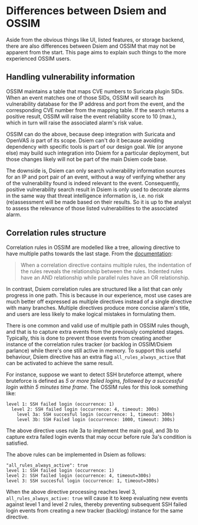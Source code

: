 # Differences between Dsiem and OSSIM

Aside from the obvious things like UI, listed features, or storage backend, there are also differences between Dsiem and OSSIM that may not be apparent from the start. This page aims to explain such things to the more experienced OSSIM users.

## Handling vulnerability information

OSSIM maintains a table that maps CVE numbers to Suricata plugin SIDs. When an event matches one of those SIDs, OSSIM will search its vulnerability database for the IP address and port from the event, and the corresponding CVE number from the mapping table. If the search returns a positive result, OSSIM will raise the event reliability score to 10 (max.), which in turn will raise the associated alarm's risk value.

OSSIM can do the above, because deep integration with Suricata and OpenVAS *is* part of its scope. Dsiem can't do it because avoiding dependency with specific tools is part of our design goal. We (or anyone else) may build such integration into Dsiem for a particular deployment, but those changes likely will not be part of the main Dsiem code base.

The downside is, Dsiem can only search vulnerability information sources for an IP and port pair of an event, without a way of verifying whether any of the vulnerability found is indeed relevant to the event. Consequently, positive vulnerability search result in Dsiem is only used to decorate alarms in the same way that threat intelligence information is, i.e. no risk (re)assessment will be made based on their results. So it is up to the analyst to assess the relevance of those listed vulnerabilities to the associated alarm.

## Correlation rules structure

Correlation rules in OSSIM are modelled like a tree, allowing directive to have multiple paths towards the last stage. From the [documentation](https://www.alienvault.com/documentation/usm-appliance/correlation/about-correlation-rules.htm):

> When a correlation directive contains multiple rules, the indentation of the rules reveals the relationship between the rules. Indented rules have an AND relationship while parallel rules have an OR relationship.

In contrast, Dsiem correlation rules are structured like a list that can only progress in one path. This is because in our experience, most use cases are much better off expressed as multiple directives instead of a single directive with many branches. Multiple directives produce more concise alarm's title, and users are less likely to make logical mistakes in formulating them.

There is one common and valid use of multiple path in OSSIM rules though, and that is to capture extra events from the previously completed stages. Typically, this is done to prevent those events from creating another instance of the correlation rules tracker (or backlog in OSSIM/Dsiem parlance) while there's one still active in memory. To support this useful behaviour, Dsiem directive has an extra flag `all_rules_always_active` that can be activated to achieve the same result.

For instance, suppose we want to detect SSH bruteforce attempt, where bruteforce is defined as *5 or more failed logins, followed by a successful login within 5 minutes time frame*. The OSSIM rules for this look something like:

```
level 1: SSH failed login (occurrence: 1)
  level 2: SSH failed login (occurrence: 4, timeout: 300s)
    level 3a: SSH succesful login (occurrence: 1, timeout: 300s)
    level 3b: SSH Failed login (occurrence: 1000, timeout: 300s)
```
The above directive uses rule 3a to implement the main goal, and 3b to capture extra failed login events that may occur before rule 3a's condition is satisfied.

The above rules can be implemented in Dsiem as follows:

```
"all_rules_always_active": true
level 1: SSH failed login (occurrence: 1)
level 2: SSH failed login (occurrence: 4, timeout=300s)
level 3: SSH succesful login (occurrence: 1, timeout=300s)
```
When the above directive processing reaches level 3, `all_rules_always_active: true` will cause it to keep evaluating new events against level 1 and level 2 rules, thereby preventing subsequent SSH failed login events from creating a new tracker (backlog) instance for the same directive.